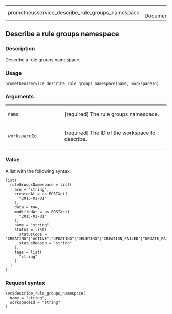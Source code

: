 <table style="width: 100%;">
<tbody>
<tr class="odd">
<td>prometheusservice_describe_rule_groups_namespace</td>
<td style="text-align: right;">R Documentation</td>
</tr>
</tbody>
</table>

## Describe a rule groups namespace

### Description

Describe a rule groups namespace.

### Usage

    prometheusservice_describe_rule_groups_namespace(name, workspaceId)

### Arguments

<table>
<colgroup>
<col style="width: 35%" />
<col style="width: 65%" />
</colgroup>
<tbody>
<tr class="odd">
<td><code
id="prometheusservice_describe_rule_groups_namespace_:_name">name</code></td>
<td><p>[required] The rule groups namespace.</p></td>
</tr>
<tr class="even">
<td><code
id="prometheusservice_describe_rule_groups_namespace_:_workspaceId">workspaceId</code></td>
<td><p>[required] The ID of the workspace to describe.</p></td>
</tr>
</tbody>
</table>

### Value

A list with the following syntax:

    list(
      ruleGroupsNamespace = list(
        arn = "string",
        createdAt = as.POSIXct(
          "2015-01-01"
        ),
        data = raw,
        modifiedAt = as.POSIXct(
          "2015-01-01"
        ),
        name = "string",
        status = list(
          statusCode = "CREATING"|"ACTIVE"|"UPDATING"|"DELETING"|"CREATION_FAILED"|"UPDATE_FAILED",
          statusReason = "string"
        ),
        tags = list(
          "string"
        )
      )
    )

### Request syntax

    svc$describe_rule_groups_namespace(
      name = "string",
      workspaceId = "string"
    )
